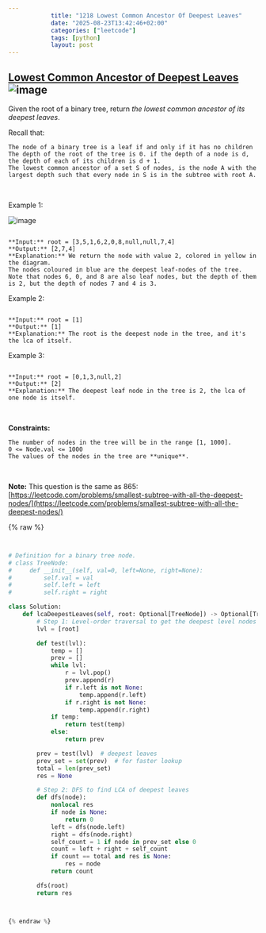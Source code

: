 ```yaml
---
            title: "1218 Lowest Common Ancestor Of Deepest Leaves"
            date: "2025-08-23T13:42:46+02:00"
            categories: ["leetcode"]
            tags: [python]
            layout: post
---
```

            
## [Lowest Common Ancestor of Deepest Leaves](https://leetcode.com/problems/lowest-common-ancestor-of-deepest-leaves) ![image](https://img.shields.io/badge/Difficulty-Medium-orange)

Given the root of a binary tree, return *the lowest common ancestor of its deepest leaves*.

Recall that:

	The node of a binary tree is a leaf if and only if it has no children
	The depth of the root of the tree is 0. if the depth of a node is d, the depth of each of its children is d + 1.
	The lowest common ancestor of a set S of nodes, is the node A with the largest depth such that every node in S is in the subtree with root A.

 

Example 1:

![image](https://s3-lc-upload.s3.amazonaws.com/uploads/2018/07/01/sketch1.png)
```

**Input:** root = [3,5,1,6,2,0,8,null,null,7,4]
**Output:** [2,7,4]
**Explanation:** We return the node with value 2, colored in yellow in the diagram.
The nodes coloured in blue are the deepest leaf-nodes of the tree.
Note that nodes 6, 0, and 8 are also leaf nodes, but the depth of them is 2, but the depth of nodes 7 and 4 is 3.
```

Example 2:

```

**Input:** root = [1]
**Output:** [1]
**Explanation:** The root is the deepest node in the tree, and it's the lca of itself.

```

Example 3:

```

**Input:** root = [0,1,3,null,2]
**Output:** [2]
**Explanation:** The deepest leaf node in the tree is 2, the lca of one node is itself.

```

 

**Constraints:**

	The number of nodes in the tree will be in the range [1, 1000].
	0 <= Node.val <= 1000
	The values of the nodes in the tree are **unique**.

 

**Note:** This question is the same as 865: [https://leetcode.com/problems/smallest-subtree-with-all-the-deepest-nodes/](https://leetcode.com/problems/smallest-subtree-with-all-the-deepest-nodes/)

{% raw %}


```python


# Definition for a binary tree node.
# class TreeNode:
#     def __init__(self, val=0, left=None, right=None):
#         self.val = val
#         self.left = left
#         self.right = right

class Solution:
    def lcaDeepestLeaves(self, root: Optional[TreeNode]) -> Optional[TreeNode]:
        # Step 1: Level-order traversal to get the deepest level nodes
        lvl = [root]

        def test(lvl):
            temp = []
            prev = []
            while lvl:
                r = lvl.pop()
                prev.append(r)
                if r.left is not None:
                    temp.append(r.left)
                if r.right is not None:
                    temp.append(r.right)
            if temp:
                return test(temp)
            else:
                return prev

        prev = test(lvl)  # deepest leaves
        prev_set = set(prev)  # for faster lookup
        total = len(prev_set)
        res = None

        # Step 2: DFS to find LCA of deepest leaves
        def dfs(node):
            nonlocal res
            if node is None:
                return 0
            left = dfs(node.left)
            right = dfs(node.right)
            self_count = 1 if node in prev_set else 0
            count = left + right + self_count
            if count == total and res is None:
                res = node
            return count

        dfs(root)
        return res



{% endraw %}
```
